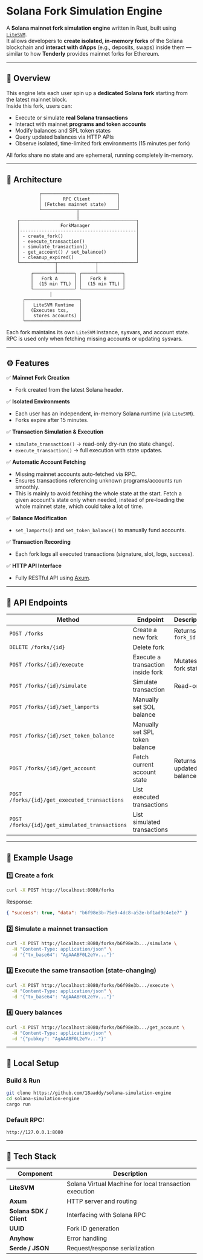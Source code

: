 # Solana Fork Simulation Engine

A **Solana mainnet fork simulation engine** written in Rust, built using [`LiteSVM`](https://github.com/LiteSVM/litesvm).  
It allows developers to **create isolated, in-memory forks** of the Solana blockchain and **interact with dApps** (e.g., deposits, swaps) inside them — similar to how **Tenderly** provides mainnet forks for Ethereum.

---

## 🚀 Overview

This engine lets each user spin up a **dedicated Solana fork** starting from the latest mainnet block.  
Inside this fork, users can:

- Execute or simulate **real Solana transactions**
- Interact with mainnet **programs and token accounts**
- Modify balances and SPL token states
- Query updated balances via HTTP APIs
- Observe isolated, time-limited fork environments (15 minutes per fork)

All forks share no state and are ephemeral, running completely in-memory.

---

## 🧠 Architecture

```
            ┌────────────────────────────┐
            │        RPC Client          │
            │ (Fetches mainnet state)    │
            └─────────────┬──────────────┘
                          │
    ┌─────────────────────┴─────────────────────┐
    │               ForkManager                 │
    │-------------------------------------------│
    │ - create_fork()                           │
    │ - execute_transaction()                   │
    │ - simulate_transaction()                  │
    │ - get_account() / set_balance()           │
    │ - cleanup_expired()                       │
    └─────────────┬──────────────┬──────────────┘
                  │              │
         ┌────────┴──────┐ ┌─────┴─────────┐
         │   Fork A      │ │   Fork B      │
         │  (15 min TTL) │ │  (15 min TTL) │
         └───────────────┘ └───────────────┘
                │
      ┌────────────────────┐
      │   LiteSVM Runtime  │
      │  (Executes txs,    │
      │   stores accounts) │
      └────────────────────┘
```

Each fork maintains its own `LiteSVM` instance, sysvars, and account state.  
RPC is used only when fetching missing accounts or updating sysvars.

---

## ⚙️ Features

✅ **Mainnet Fork Creation**
- Fork created from the latest Solana header.

✅ **Isolated Environments**
- Each user has an independent, in-memory Solana runtime (via `LiteSVM`).
- Forks expire after 15 minutes.

✅ **Transaction Simulation & Execution**
- `simulate_transaction()` → read-only dry-run (no state change).
- `execute_transaction()` → full execution with state updates.

✅ **Automatic Account Fetching**
- Missing mainnet accounts auto-fetched via RPC.
- Ensures transactions referencing unknown programs/accounts run smoothly.
- This is mainly to avoid fetching the whole state at the start. Fetch a given account's state only when needed, instead of pre-loading the whole mainnet state, which could take a lot of time.

✅ **Balance Modification**
- `set_lamports()` and `set_token_balance()` to manually fund accounts.

✅ **Transaction Recording**
- Each fork logs all executed transactions (signature, slot, logs, success).

✅ **HTTP API Interface**
- Fully RESTful API using [Axum](https://docs.rs/axum/latest/axum/).

---

## 🧩 API Endpoints

| Method | Endpoint | Description |
|---------|-----------|-------------|
| `POST /forks` | Create a new fork | Returns a `fork_id` |
| `DELETE /forks/{id}` | Delete fork | |
| `POST /forks/{id}/execute` | Execute a transaction inside fork | Mutates fork state |
| `POST /forks/{id}/simulate` | Simulate transaction | Read-only |
| `POST /forks/{id}/set_lamports` | Manually set SOL balance | |
| `POST /forks/{id}/set_token_balance` | Manually set SPL token balance | |
| `POST /forks/{id}/get_account` | Fetch current account state | Returns updated balances |
| `POST /forks/{id}/get_executed_transactions` | List executed transactions |
| `POST /forks/{id}/get_simulated_transactions` | List simulated transactions |
---

## 🧪 Example Usage

### 1️⃣ Create a fork
```bash
curl -X POST http://localhost:8080/forks
````

Response:

```json
{ "success": true, "data": "b6f98e3b-75e9-4dc8-a52e-bf1ad9c4e1e7" }
```

### 2️⃣ Simulate a mainnet transaction

```bash
curl -X POST http://localhost:8080/forks/b6f98e3b.../simulate \
  -H "Content-Type: application/json" \
  -d '{"tx_base64": "AgAAABF0L2eYv..."}'
```

### 3️⃣ Execute the same transaction (state-changing)

```bash
curl -X POST http://localhost:8080/forks/b6f98e3b.../execute \
  -H "Content-Type: application/json" \
  -d '{"tx_base64": "AgAAABF0L2eYv..."}'
```

### 4️⃣ Query balances

```bash
curl -X POST http://localhost:8080/forks/b6f98e3b.../get_account \
  -H "Content-Type: application/json" \
  -d '{"pubkey": "AgAAABF0L2eYv..."}'
```

---

## 🔧 Local Setup

### Build & Run

```bash
git clone https://github.com/18aaddy/solana-simulation-engine
cd solana-simulation-engine
cargo run
```

### Default RPC:

```
http://127.0.0.1:8080
```

---
## 🧰 Tech Stack

| Component | Description |
|------------|-------------|
| **LiteSVM** | Solana Virtual Machine for local transaction execution |
| **Axum** | HTTP server and routing |
| **Solana SDK / Client** | Interfacing with Solana RPC |
| **UUID** | Fork ID generation |
| **Anyhow** | Error handling |
| **Serde / JSON** | Request/response serialization |

